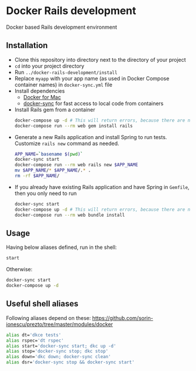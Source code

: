 # Docker Rails development

Docker based Rails development environment

## Installation

* Clone this repository into directory next to the directory of your project
* `cd` into your project directory
* Run `../docker-rails-development/install`
* Replace `myapp` with your app name (as used in Docker Compose container names) in `docker-sync.yml` file
* Install dependencies
  * [Docker for Mac](https://docs.docker.com/docker-for-mac/)
  * [docker-sync](http://docker-sync.io) for fast access to local code from containers
* Install Rails gem from a container
  ```sh
  docker-compose up -d # This will return errors, because there are no required executables in containers yet
  docker-compose run --rm web gem install rails
  ```
* Generate a new Rails application and install Spring to run tests. Customize `rails new` command as needed.
  ```sh
  APP_NAME=`basename $(pwd)`
  docker-sync start
  docker-compose run --rm web rails new $APP_NAME
  mv $APP_NAME/* $APP_NAME/.* .
  rm -rf $APP_NAME/
  ```
* If you already have existing Rails application and have Spring in `Gemfile`, then you only need to run
  ```sh
  docker-sync start
  docker-compose up -d # This will return errors, because there are no required executables in containers yet
  docker-compose run --rm web bundle install
  ```

## Usage

Having below aliases defined, run in the shell:

```sh
start
```

Otherwise:

```sh
docker-sync start
docker-compose up -d
```

## Useful shell aliases

Following aliases depend on these: https://github.com/sorin-ionescu/prezto/tree/master/modules/docker

```sh
alias dt='dkce tests'
alias rspec='dt rspec'
alias start='docker-sync start; dkc up -d'
alias stop='docker-sync stop; dkc stop'
alias down='dkc down; docker-sync clean'
alias dsr='docker-sync stop && docker-sync start'
```
